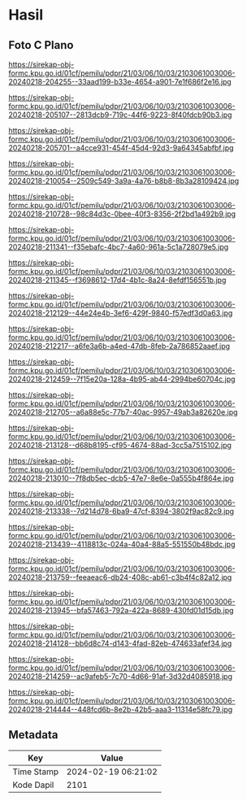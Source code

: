 # Hasil

## Foto C Plano

https://sirekap-obj-formc.kpu.go.id/01cf/pemilu/pdpr/21/03/06/10/03/2103061003006-20240218-204255--33aad199-b33e-4654-a901-7e1f686f2e16.jpg

https://sirekap-obj-formc.kpu.go.id/01cf/pemilu/pdpr/21/03/06/10/03/2103061003006-20240218-205107--2813dcb9-719c-44f6-9223-8f40fdcb90b3.jpg

https://sirekap-obj-formc.kpu.go.id/01cf/pemilu/pdpr/21/03/06/10/03/2103061003006-20240218-205701--a4cce931-454f-45d4-92d3-9a64345abfbf.jpg

https://sirekap-obj-formc.kpu.go.id/01cf/pemilu/pdpr/21/03/06/10/03/2103061003006-20240218-210054--2509c549-3a9a-4a76-b8b8-8b3a28109424.jpg

https://sirekap-obj-formc.kpu.go.id/01cf/pemilu/pdpr/21/03/06/10/03/2103061003006-20240218-210728--98c84d3c-0bee-40f3-8356-2f2bd1a492b9.jpg

https://sirekap-obj-formc.kpu.go.id/01cf/pemilu/pdpr/21/03/06/10/03/2103061003006-20240218-211341--f35ebafc-4bc7-4a60-961a-5c1a728079e5.jpg

https://sirekap-obj-formc.kpu.go.id/01cf/pemilu/pdpr/21/03/06/10/03/2103061003006-20240218-211345--f3698612-17d4-4b1c-8a24-8efdf156551b.jpg

https://sirekap-obj-formc.kpu.go.id/01cf/pemilu/pdpr/21/03/06/10/03/2103061003006-20240218-212129--44e24e4b-3ef6-429f-9840-f57edf3d0a63.jpg

https://sirekap-obj-formc.kpu.go.id/01cf/pemilu/pdpr/21/03/06/10/03/2103061003006-20240218-212217--a6fe3a6b-a4ed-47db-8feb-2a786852aaef.jpg

https://sirekap-obj-formc.kpu.go.id/01cf/pemilu/pdpr/21/03/06/10/03/2103061003006-20240218-212459--7f15e20a-128a-4b95-ab44-2994be60704c.jpg

https://sirekap-obj-formc.kpu.go.id/01cf/pemilu/pdpr/21/03/06/10/03/2103061003006-20240218-212705--a6a88e5c-77b7-40ac-9957-49ab3a82620e.jpg

https://sirekap-obj-formc.kpu.go.id/01cf/pemilu/pdpr/21/03/06/10/03/2103061003006-20240218-213128--d68b8195-cf95-4674-88ad-3cc5a7515102.jpg

https://sirekap-obj-formc.kpu.go.id/01cf/pemilu/pdpr/21/03/06/10/03/2103061003006-20240218-213010--7f8db5ec-dcb5-47e7-8e6e-0a555b4f864e.jpg

https://sirekap-obj-formc.kpu.go.id/01cf/pemilu/pdpr/21/03/06/10/03/2103061003006-20240218-213338--7d214d78-6ba9-47cf-8394-3802f9ac82c9.jpg

https://sirekap-obj-formc.kpu.go.id/01cf/pemilu/pdpr/21/03/06/10/03/2103061003006-20240218-213439--4118813c-024a-40a4-88a5-551550b48bdc.jpg

https://sirekap-obj-formc.kpu.go.id/01cf/pemilu/pdpr/21/03/06/10/03/2103061003006-20240218-213759--feeaeac6-db24-408c-ab61-c3b4f4c82a12.jpg

https://sirekap-obj-formc.kpu.go.id/01cf/pemilu/pdpr/21/03/06/10/03/2103061003006-20240218-213945--bfa57463-792a-422a-8689-430fd01d15db.jpg

https://sirekap-obj-formc.kpu.go.id/01cf/pemilu/pdpr/21/03/06/10/03/2103061003006-20240218-214128--bb6d8c74-d143-4fad-82eb-474633afef34.jpg

https://sirekap-obj-formc.kpu.go.id/01cf/pemilu/pdpr/21/03/06/10/03/2103061003006-20240218-214259--ac9afeb5-7c70-4d66-91af-3d32d4085918.jpg

https://sirekap-obj-formc.kpu.go.id/01cf/pemilu/pdpr/21/03/06/10/03/2103061003006-20240218-214444--448fcd6b-8e2b-42b5-aaa3-11314e58fc79.jpg


## Metadata

| Key        | Value               |
| ---------- | ------------------- |
| Time Stamp | 2024-02-19 06:21:02 |
| Kode Dapil | 2101                |




